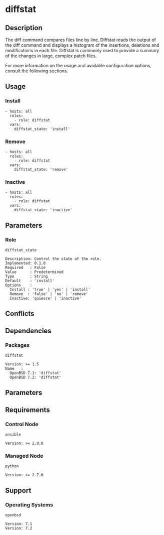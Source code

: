 # diffstat

## Description

The diff command compares files line by line. Diffstat reads the output of the
diff command and displays a histogram of the insertions, deletions and
modifications in each file. Diffstat is commonly used to provide a summary of
the changes in large, complex patch files.

For more information on the usage and available configuration options,
consult the following sections.

## Usage

### Install

```
- hosts: all
  roles:
    - role: diffstat
  vars:
    diffstat_state: 'install'
```

### Remove

```
- hosts: all
  roles:
    - role: diffstat
  vars:
    diffstat_state: 'remove'
```

### Inactive

```
- hosts: all
  roles:
    - role: diffstat
  vars:
    diffstat_state: 'inactive'
```

## Parameters

### Role

`diffstat_state`

    Description: Control the state of the role.
    Implemented: 0.1.0
    Required   : False
    Value      : Predetermined
    Type       : String
    Default    : 'install'
    Options    :
      Install : 'true' | 'yes' | 'install'
      Remove  : 'false' | 'no' | 'remove'
      Inactive: 'quiesce' | 'inactive'

## Conflicts

## Dependencies

### Packages

`diffstat`

    Version: >= 1.5
    Name   :
      OpenBSD 7.1: 'diffstat'
      OpenBSD 7.2: 'diffstat'

## Parameters

## Requirements

### Control Node

`ansible`

    Version: >= 2.8.0

### Managed Node

`python`

    Version: >= 2.7.0

## Support

### Operating Systems

`openbsd`

    Version: 7.1
    Version: 7.2
